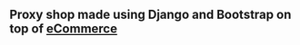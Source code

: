 ## Proxy shop made using Django and Bootstrap on top of [eCommerce](https://github.com/codingforentrepreneurs/eCommerce)
